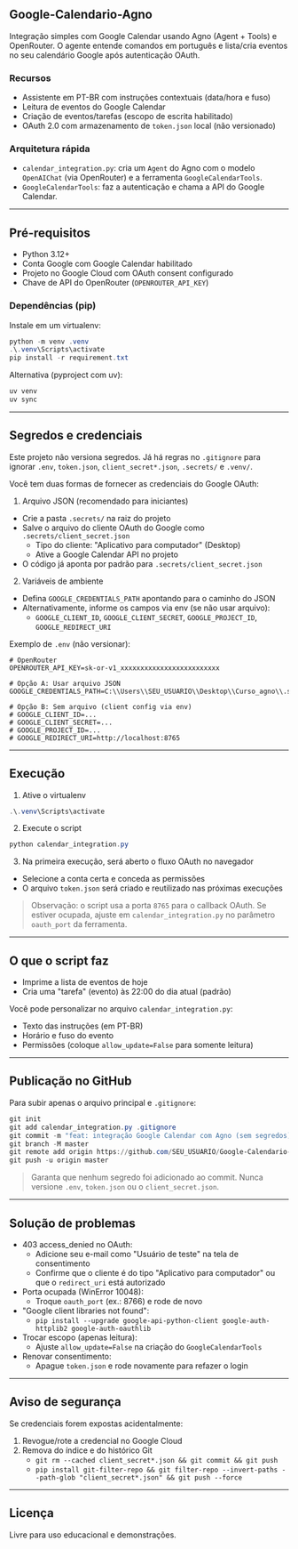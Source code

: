 ## Google-Calendario-Agno

Integração simples com Google Calendar usando Agno (Agent + Tools) e OpenRouter. O agente entende comandos em português e lista/cria eventos no seu calendário Google após autenticação OAuth.

### Recursos
- Assistente em PT-BR com instruções contextuais (data/hora e fuso)
- Leitura de eventos do Google Calendar
- Criação de eventos/tarefas (escopo de escrita habilitado)
- OAuth 2.0 com armazenamento de `token.json` local (não versionado)

### Arquitetura rápida
- `calendar_integration.py`: cria um `Agent` do Agno com o modelo `OpenAIChat` (via OpenRouter) e a ferramenta `GoogleCalendarTools`.
- `GoogleCalendarTools`: faz a autenticação e chama a API do Google Calendar.

---

## Pré-requisitos
- Python 3.12+
- Conta Google com Google Calendar habilitado
- Projeto no Google Cloud com OAuth consent configurado
- Chave de API do OpenRouter (`OPENROUTER_API_KEY`)

### Dependências (pip)
Instale em um virtualenv:
```powershell
python -m venv .venv
.\.venv\Scripts\activate
pip install -r requirement.txt
```

Alternativa (pyproject com uv):
```powershell
uv venv
uv sync
```

---

## Segredos e credenciais
Este projeto não versiona segredos. Já há regras no `.gitignore` para ignorar `.env`, `token.json`, `client_secret*.json`, `.secrets/` e `.venv/`.

Você tem duas formas de fornecer as credenciais do Google OAuth:

1) Arquivo JSON (recomendado para iniciantes)
- Crie a pasta `.secrets/` na raiz do projeto
- Salve o arquivo do cliente OAuth do Google como `.secrets/client_secret.json`
  - Tipo do cliente: "Aplicativo para computador" (Desktop)
  - Ative a Google Calendar API no projeto
- O código já aponta por padrão para `.secrets/client_secret.json`

2) Variáveis de ambiente
- Defina `GOOGLE_CREDENTIALS_PATH` apontando para o caminho do JSON
- Alternativamente, informe os campos via env (se não usar arquivo):
  - `GOOGLE_CLIENT_ID`, `GOOGLE_CLIENT_SECRET`, `GOOGLE_PROJECT_ID`, `GOOGLE_REDIRECT_URI`

Exemplo de `.env` (não versionar):
```env
# OpenRouter
OPENROUTER_API_KEY=sk-or-v1_xxxxxxxxxxxxxxxxxxxxxxxxx

# Opção A: Usar arquivo JSON
GOOGLE_CREDENTIALS_PATH=C:\\Users\\SEU_USUARIO\\Desktop\\Curso_agno\\.secrets\\client_secret.json

# Opção B: Sem arquivo (client config via env)
# GOOGLE_CLIENT_ID=...
# GOOGLE_CLIENT_SECRET=...
# GOOGLE_PROJECT_ID=...
# GOOGLE_REDIRECT_URI=http://localhost:8765
```

---

## Execução
1) Ative o virtualenv
```powershell
.\.venv\Scripts\activate
```
2) Execute o script
```powershell
python calendar_integration.py
```
3) Na primeira execução, será aberto o fluxo OAuth no navegador
- Selecione a conta certa e conceda as permissões
- O arquivo `token.json` será criado e reutilizado nas próximas execuções

> Observação: o script usa a porta `8765` para o callback OAuth. Se estiver ocupada, ajuste em `calendar_integration.py` no parâmetro `oauth_port` da ferramenta.

---

## O que o script faz
- Imprime a lista de eventos de hoje
- Cria uma "tarefa" (evento) às 22:00 do dia atual (padrão)

Você pode personalizar no arquivo `calendar_integration.py`:
- Texto das instruções (em PT-BR)
- Horário e fuso do evento
- Permissões (coloque `allow_update=False` para somente leitura)

---

## Publicação no GitHub
Para subir apenas o arquivo principal e `.gitignore`:
```powershell
git init
git add calendar_integration.py .gitignore
git commit -m "feat: integração Google Calendar com Agno (sem segredos)"
git branch -M master
git remote add origin https://github.com/SEU_USUARIO/Google-Calendario-Agno.git
git push -u origin master
```

> Garanta que nenhum segredo foi adicionado ao commit. Nunca versione `.env`, `token.json` ou o `client_secret.json`.

---

## Solução de problemas
- 403 access_denied no OAuth:
  - Adicione seu e-mail como "Usuário de teste" na tela de consentimento
  - Confirme que o cliente é do tipo "Aplicativo para computador" ou que o `redirect_uri` está autorizado
- Porta ocupada (WinError 10048):
  - Troque `oauth_port` (ex.: 8766) e rode de novo
- "Google client libraries not found":
  - `pip install --upgrade google-api-python-client google-auth-httplib2 google-auth-oauthlib`
- Trocar escopo (apenas leitura):
  - Ajuste `allow_update=False` na criação do `GoogleCalendarTools`
- Renovar consentimento:
  - Apague `token.json` e rode novamente para refazer o login

---


## Aviso de segurança
Se credenciais forem expostas acidentalmente:
1) Revogue/rote a credencial no Google Cloud
2) Remova do índice e do histórico Git
   - `git rm --cached client_secret*.json && git commit && git push`
   - `pip install git-filter-repo && git filter-repo --invert-paths --path-glob "client_secret*.json" && git push --force`

---

## Licença
Livre para uso educacional e demonstrações.


